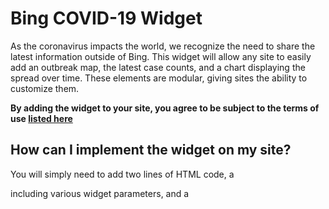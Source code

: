 
# Bing COVID-19 Widget 
As the coronavirus impacts the world, we recognize the need to share the latest information outside of Bing. This widget will allow any site to easily add an outbreak map, the latest case counts, and a chart displaying the spread over time. These elements are modular, giving sites the ability to customize them. 

**By adding the widget to your site, you agree to be subject to the terms of use [listed here](../blob/master/LICENSE)**

## How can I implement the widget on my site?
You will simply need to add two lines of HTML code, a <div> including various widget parameters, and a <script>. At the bottom of this readme are code examples for the various supported configurations. Each configuration is a combination of three supported modules: an **Outbreak Map Module** showing the worldwide spread of the virus, a **Data Stats Module**, which displays the case count information for a given location, and a **Trends Chart Module** showing the spread of the virus in a location over time. 

## How do I select a widget configuration?
You are able to select your widget configuration with the data-type parameter. We support the following values:

| Description   | data-type Parameter |
| --------- |:---------------------:|
| Default – includes all three modules: Outbreak Map module, Trends Chart module, and Data Stats module | covid19 |
| Map – includes only the Outbreak Map module | covid19_map |
| Trends – includes only the Trends Chart module | covid19_trends |
| Stats and Map – includes the Data Stats module and Outbreak Map module | covid19_stats_map |
| Stats and Trends – includes the Data Stats module and Trends Chart module | covid19_stats_trends |


In addition to these data-type options, you can also stack multiple widget on top of each other by including multiple <div> lines and only one <script>. 
	
We are working on an additional data-type that will allow further module customization, but it is not currently available. This will allow you to have multiple sets of the three module types. The documentation will be updated with further instructions when it's available. 

## How do I select the market and language?
The data-market and data-language parameters control the market and language of the widget respectively. The data-market parameter controls the country/region the widget will optimize for. The data-language parameter controls the UI display language in which the widget will display the UI string resources. Typically you will have the data-market and data-language parameters set to the same parameter value, however, there are cases where they would differ. For example, you can have a user in United States who speaks Spanish. In this case you can set the data-market to en-US and the data-language to es-ES. We support the following values for ata-market and data-language:

| Country   | data-market Parameter |
| --------- |:---------------------:|
| Australia | en-AU                 |
| Canada | en-CA |
| Canada | fr-CA |
| France | fr-FR |
| Germany | de-DE |
| India | en-IN |
| Italy | it-IT |
| Japan | ja-JP |
| South Korea | ko-KR |
| Spain | es-ES |
| UK | en-GB |
| US | en-US |


  
| Language   | data--language Parameter |
| --------- |:---------------------:|
| English in Australia | en-AU |
| English in Canada	| en-CA |
| English in India	| en-IN |
| English in | UK 	en-GB |
| English in | US	en-US | 
| French  | 	fr-FR |
| French in Canada  | 	fr-CA |
| German | 	de-DE |
| Italian | 	it-IT |
| Japanese | 	ja-JP |
| Korean | 	ko-KR |
| Spanish | 	es-ES |


## How do I specify a location for the widget to load?
The data-location-id allows you to set location following the format of “/Country/Region.” There are hunderds of valid combinations which can be found in the AllLocation.txt file on the widget GitHub page. 

In the future we plan to also support location selection by latitude and longitude values. 

**By adding the widget to your site, you agree to be subject to the terms of use [listed here](../blob/master/LICENSE)**

## Widget examples

<b>Widget Default</b>
```
<div class="bingwidget" data-type="covid19" data-market="en-us" data-language="en-us" data-aop="bingwidget"></div>
  
<script src="//www.bing.com/widget/bootstrap.answer.js" async=""></script>
```

<b>Widget with only Map</b>
```
<div class="bingwidget" data-type="covid19_map" data-market="en-us" data-language="en-us" data-aop="bingwidget" data-location-latlon="48.84,-43.59"></div>
  
<script src="//www.bing.com/widget/bootstrap.answer.js" async=""></script>
```


<b>Widget with only Trends</b>
```
<div class="bingwidget" data-type="covid19_trends" data-market="en-us" data-language="en-us" data-aop="bingwidget"></div>
  
<script src="//www.bing.com/widget/bootstrap.answer.js" async=""></script>
```

<b>Widget with Stats and Map</b>
```
<div class="bingwidget" data-type="covid19_stats_map" data-market="en-us" data-language="en-us" data-aop="bingwidget" data-location-id="/United States/New York"></div>
  
<script src="//www.bing.com/widget/bootstrap.answer.js" async=""></script>
```


<b>Widget with Stats and Trends</b>
```
<div class="bingwidget" data-type="covid19_stats_trends" data-market="en-us" data-language="en-us" data-aop="bingwidget" data-location-id="/United States/New York" data-location-latlon="48.84,-43.59"></div>
  
<script src="//www.bing.com/widget/bootstrap.answer.js" async=""></script>
```

